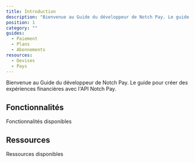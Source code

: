 ```yaml
---
title: Introduction
description: "Bienvenue au Guide du développeur de Notch Pay. Le guide pour créer des expériences financières avec l'API Notch Pay."
position: 1
category: ""
guides:
  - Paiement
  - Plans
  - Abonnements
resources:
  - Devises
  - Pays
---
```


Bienvenue au Guide du développeur de Notch Pay. Le guide pour créer des expériences financières avec l'API Notch Pay.

## Fonctionnalités

Fonctionnalités disponibles

<list :items="guides"></list>

## Ressources

Ressources disponibles

<list :items="resources"></list>
